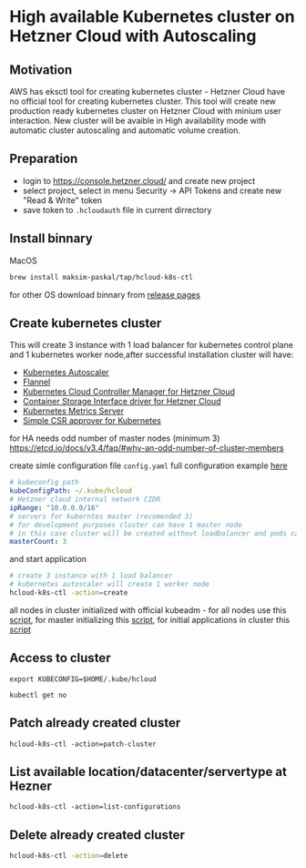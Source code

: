 # High available Kubernetes cluster on Hetzner Cloud with Autoscaling
## Motivation
AWS has eksctl tool for creating kubernetes cluster - Hetzner Cloud have no official tool for creating kubernetes cluster. This tool will create new production ready kubernetes cluster on Hetzner Cloud with minium user interaction. New cluster will be avaible in High availability mode with automatic cluster autoscaling and automatic volume creation.

## Preparation
- login to https://console.hetzner.cloud/ and create new project
- select project, select in menu Security -> API Tokens and create new "Read & Write" token
- save token to `.hcloudauth` file in current dirrectory

## Install binnary
MacOS
```bash
brew install maksim-paskal/tap/hcloud-k8s-ctl
```
for other OS download binnary from [release pages](https://github.com/maksim-paskal/hcloud-k8s-ctl/releases)
## Create kubernetes cluster
This will create 3 instance with 1 load balancer for kubernetes control plane and 1 kubernetes worker node,after successful installation cluster will have:
- [Kubernetes Autoscaler](https://github.com/kubernetes/autoscaler/releases/tag/cluster-autoscaler-1.21.0)
- [Flannel](https://github.com/flannel-io/flannel)
- [Kubernetes Cloud Controller Manager for Hetzner Cloud](https://github.com/hetznercloud/hcloud-cloud-controller-manager)
- [Container Storage Interface driver for Hetzner Cloud](https://github.com/hetznercloud/csi-driver)
- [Kubernetes Metrics Server](https://github.com/kubernetes-sigs/metrics-server)
- [Simple CSR approver for Kubernetes](https://github.com/kontena/kubelet-rubber-stamp)

for HA needs odd number of master nodes (minimum 3) https://etcd.io/docs/v3.4/faq/#why-an-odd-number-of-cluster-members

create simle configuration file `config.yaml` full configuration example [here](https://github.com/maksim-paskal/hcloud-k8s-ctl/blob/main/examples/config-full.yaml)
```yaml
# kubeconfig path
kubeConfigPath: ~/.kube/hcloud
# Hetzner cloud internal network CIDR
ipRange: "10.0.0.0/16"
# servers for kuberntes master (recomended 3)
# for development purposes cluster can have 1 master node  
# in this case cluster will be created without loadbalancer and pods can schedule on master
masterCount: 3
```
and start application
```bash
# create 3 instance with 1 load balancer
# kubernetes autoscaler will create 1 worker node
hcloud-k8s-ctl -action=create
```
all nodes in cluster initialized with official kubeadm - for all nodes use this [script](https://github.com/maksim-paskal/hcloud-k8s-ctl/blob/main/scripts/common-install.sh), for master initializing this [script](https://github.com/maksim-paskal/hcloud-k8s-ctl/blob/main/scripts/init-master.sh), for initial applications in cluster this [script](https://github.com/maksim-paskal/hcloud-k8s-ctl/blob/main/scripts/post-install.sh) 

## Access to cluster
```
export KUBECONFIG=$HOME/.kube/hcloud

kubectl get no
```

## Patch already created cluster
```
hcloud-k8s-ctl -action=patch-cluster
```

## List available location/datacenter/servertype at Hezner
```
hcloud-k8s-ctl -action=list-configurations
```
## Delete already created cluster
```bash
hcloud-k8s-ctl -action=delete
```

